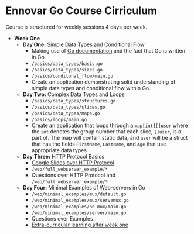 # Ennovar Go Course Cirriculum

Course is structured for weekly sessions 4 days per week.

* __Week One__
    * __Day One:__ Simple Data Types and Conditional Flow
        * Making use of [Go documentation](https://golang.org/pkg/) and the fact that Go is written in Go. 
        * `/basics/data_types/basic.go`
        * `/basics/data_types/sizes.go`
        * `/basics/conditonal_flow/main.go`
        * Create an application demonstrating solid understanding of simple data types and conditional flow within Go.
    * __Day Two:__ Complex Data Types and Loops
        * `/basics/data_types/structures.go`
        * `/basics/data_types/slices.go`
        * `/basics/data_types/maps.go`
        * `/basics/loops/main.go`
        * Create an application that loops through a `map[int][]user` where the `int` denotes the group number that each slice, `[]user`, is a part of. The map will contain static data, and `user` will be a struct that has the fields `FirstName`, `LastName`, and `Age` that use appropriate data types.
    * __Day Three:__ HTTP Protocol Basics
        * [Google Slides over HTTP Protocol](https://docs.google.com/presentation/d/1zhBy-JPEnv8wT42-xI_GyYihmN8DnpuYvnCPX8_VOZ4/edit?usp=sharing)
        * `/web/full_webserver_example/*`
        * Questions over HTTP Protocol and `/web/full_webserver_example/*`
    * __Day Four:__ Minimal Examples of Web-servers in Go
        * `/web/minimal_examples/mux/default.go`
        * `/web/minimal_examples/mux/servemux.go`
        * `/web/minimal_examples/no-mux/main.go`
        * `/web/minimal_examples/server/main.go`
        * Questions over Examples
        * [Extra-curricular learning after week one](https://www.youtube.com/playlist?list=PLSak_q1UXfPp2VwUQ4ZdUVJdMO6pfi5v_) 